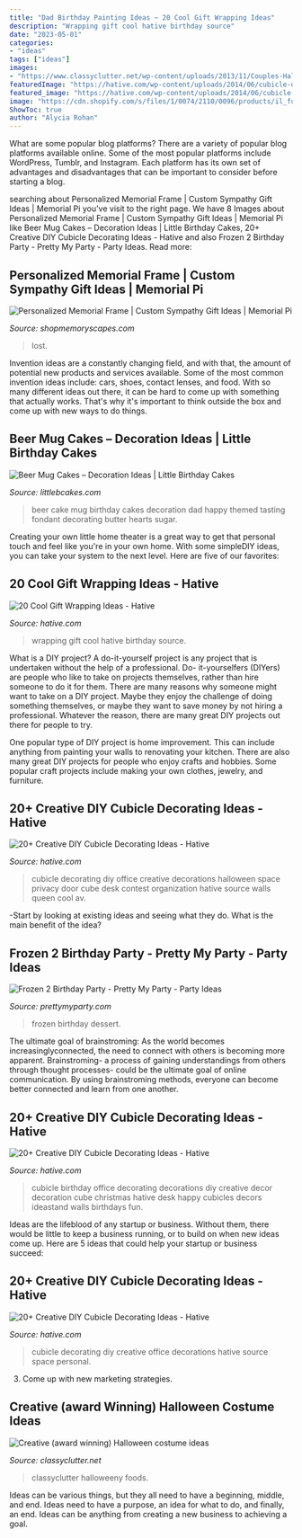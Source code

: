 ```yaml
---
title: "Dad Birthday Painting Ideas ~ 20 Cool Gift Wrapping Ideas"
description: "Wrapping gift cool hative birthday source"
date: "2023-05-01"
categories:
- "ideas"
tags: ["ideas"]
images:
- "https://www.classyclutter.net/wp-content/uploads/2013/11/Couples-Halloween-Costumes.jpg"
featuredImage: "https://hative.com/wp-content/uploads/2014/06/cubicle-decorating-ideas/18-office-cubicle-decorating-ideas.jpg"
featured_image: "https://hative.com/wp-content/uploads/2014/06/cubicle-decorating-ideas/18-office-cubicle-decorating-ideas.jpg"
image: "https://cdn.shopify.com/s/files/1/0074/2110/0096/products/il_fullxfull.1400565349_zcxy_1024x1024@2x.jpg?v=1613031968"
ShowToc: true
author: "Alycia Rohan"
---
```



What are some popular blog platforms?
There are a variety of popular blog platforms available online. Some of the most popular platforms include WordPress, Tumblr, and Instagram. Each platform has its own set of advantages and disadvantages that can be important to consider before starting a blog.

	

		
searching about Personalized Memorial Frame | Custom Sympathy Gift Ideas | Memorial Pi you've visit to the right page. We have 8 Images about Personalized Memorial Frame | Custom Sympathy Gift Ideas | Memorial Pi like Beer Mug Cakes – Decoration Ideas | Little Birthday Cakes, 20+ Creative DIY Cubicle Decorating Ideas - Hative and also Frozen 2 Birthday Party - Pretty My Party - Party Ideas. Read more:
		
    
## Personalized Memorial Frame | Custom Sympathy Gift Ideas | Memorial Pi

<img loading=lazy src="https://cdn.shopify.com/s/files/1/0074/2110/0096/products/il_fullxfull.1400565349_zcxy_1024x1024@2x.jpg?v=1613031968" onerror="this.onerror=null;this.src='https://tse3.mm.bing.net/th?id=OIP.YJumxupytz13hVmUojH6kQHaH0&amp;pid=15.1';" alt="Personalized Memorial Frame | Custom Sympathy Gift Ideas | Memorial Pi">

_Source: shopmemoryscapes.com_

>lost. 

	

Invention ideas are a constantly changing field, and with that, the amount of potential new products and services available. Some of the most common invention ideas include: cars, shoes, contact lenses, and food. With so many different ideas out there, it can be hard to come up with something that actually works. That's why it's important to think outside the box and come up with new ways to do things.

    
## Beer Mug Cakes – Decoration Ideas | Little Birthday Cakes

<img loading=lazy src="http://www.littlebcakes.com/wp-content/uploads/2014/02/Beer-Mug-Cakes-Pictures.jpg" onerror="this.onerror=null;this.src='https://tse2.mm.bing.net/th?id=OIP.MIzo5z14vtrBH2LnJaCcjwHaJm&amp;pid=15.1';" alt="Beer Mug Cakes – Decoration Ideas | Little Birthday Cakes">

_Source: littlebcakes.com_

>beer cake mug birthday cakes decoration dad happy themed tasting fondant decorating butter hearts sugar. 

	

Creating your own little home theater is a great way to get that personal touch and feel like you're in your own home. With some simpleDIY ideas, you can take your system to the next level. Here are five of our favorites: 

    
## 20 Cool Gift Wrapping Ideas - Hative

<img loading=lazy src="https://hative.com/wp-content/uploads/2014/10/gift-wrapping-ideas/3-cool-gift-wrapping-ideas.jpg" onerror="this.onerror=null;this.src='https://tse2.mm.bing.net/th?id=OIP.IumchR58nq-vAcfGyDOSDAHaJ4&amp;pid=15.1';" alt="20 Cool Gift Wrapping Ideas - Hative">

_Source: hative.com_

>wrapping gift cool hative birthday source. 

	

What is a DIY project?
A do-it-yourself project is any project that is undertaken without the help of a professional. Do- it-yourselfers (DIYers) are people who like to take on projects themselves, rather than hire someone to do it for them.
There are many reasons why someone might want to take on a DIY project. Maybe they enjoy the challenge of doing something themselves, or maybe they want to save money by not hiring a professional. Whatever the reason, there are many great DIY projects out there for people to try.

One popular type of DIY project is home improvement. This can include anything from painting your walls to renovating your kitchen. There are also many great DIY projects for people who enjoy crafts and hobbies. Some popular craft projects include making your own clothes, jewelry, and furniture.

    
## 20+ Creative DIY Cubicle Decorating Ideas - Hative

<img loading=lazy src="https://hative.com/wp-content/uploads/2014/06/cubicle-decorating-ideas/20-office-cubicle-decorating-ideas.jpg" onerror="this.onerror=null;this.src='https://tse2.mm.bing.net/th?id=OIP.EKOs4CpKpLtYMsyDkY9fvgHaHa&amp;pid=15.1';" alt="20+ Creative DIY Cubicle Decorating Ideas - Hative">

_Source: hative.com_

>cubicle decorating diy office creative decorations halloween space privacy door cube desk contest organization hative source walls queen cool av. 

	

-Start by looking at existing ideas and seeing what they do. What is the main benefit of the idea? 

    
## Frozen 2 Birthday Party - Pretty My Party - Party Ideas

<img loading=lazy src="https://zolpwsuwoq-flywheel.netdna-ssl.com/wp-content/uploads/2020/02/frozen-party-dessert-pops.jpg" onerror="this.onerror=null;this.src='https://tse1.mm.bing.net/th?id=OIP.fUeKO1K0Wwog31d1eAm_GQHaLF&amp;pid=15.1';" alt="Frozen 2 Birthday Party - Pretty My Party - Party Ideas">

_Source: prettymyparty.com_

>frozen birthday dessert. 

	

The ultimate goal of brainstroming:
As the world becomes increasinglyconnected, the need to connect with others is becoming more apparent. Brainstroming- a process of gaining understandings from others through thought processes- could be the ultimate goal of online communication. By using brainstroming methods, everyone can become better connected and learn from one another.

    
## 20+ Creative DIY Cubicle Decorating Ideas - Hative

<img loading=lazy src="https://hative.com/wp-content/uploads/2014/06/cubicle-decorating-ideas/14-office-cubicle-decorating-ideas.jpg" onerror="this.onerror=null;this.src='https://tse2.mm.bing.net/th?id=OIP.dUqfod3d79Gb1u8tJGB9AgHaJ4&amp;pid=15.1';" alt="20+ Creative DIY Cubicle Decorating Ideas - Hative">

_Source: hative.com_

>cubicle birthday office decorating decorations diy creative decor decoration cube christmas hative desk happy cubicles decors ideastand walls birthdays fun. 

	

Ideas are the lifeblood of any startup or business. Without them, there would be little to keep a business running, or to build on when new ideas come up. Here are 5 ideas that could help your startup or business succeed:

    
## 20+ Creative DIY Cubicle Decorating Ideas - Hative

<img loading=lazy src="https://hative.com/wp-content/uploads/2014/06/cubicle-decorating-ideas/18-office-cubicle-decorating-ideas.jpg" onerror="this.onerror=null;this.src='https://tse3.mm.bing.net/th?id=OIP.XeWUNp-WD1s-Jr989_AFiQHaJK&amp;pid=15.1';" alt="20+ Creative DIY Cubicle Decorating Ideas - Hative">

_Source: hative.com_

>cubicle decorating diy creative office decorations hative source space personal. 

	

3. Come up with new marketing strategies.

    
## Creative (award Winning) Halloween Costume Ideas

<img loading=lazy src="https://www.classyclutter.net/wp-content/uploads/2013/11/Couples-Halloween-Costumes.jpg" onerror="this.onerror=null;this.src='https://tse1.mm.bing.net/th?id=OIP.q6nlIn0fZXp-DeE9cqhu1wHaQj&amp;pid=15.1';" alt="Creative (award winning) Halloween costume ideas">

_Source: classyclutter.net_

>classyclutter halloweeny foods. 

	

Ideas can be various things, but they all need to have a beginning, middle, and end. Ideas need to have a purpose, an idea for what to do, and finally, an end. Ideas can be anything from creating a new business to achieving a goal.

